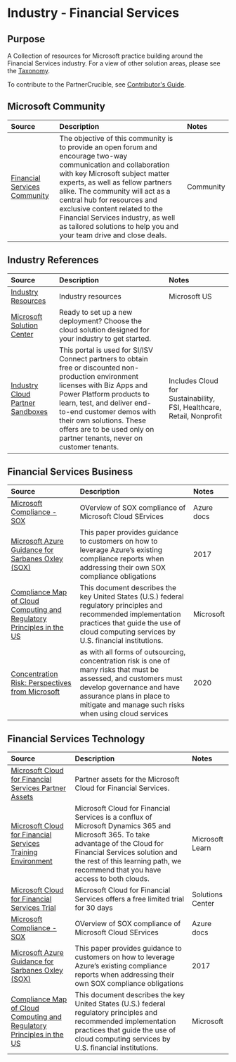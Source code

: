 
# Industry - Financial Services


## Purpose

A Collection of resources for Microsoft practice building around the Financial Services industry. For a view of other solution areas, please see the [Taxonomy](./Taxonomy).

To contribute to the PartnerCrucible, see [Contributor's Guide](ContributorsGuide).


## Microsoft Community

Source | Description | Notes
:----- | :-----  | :-----
[Financial Services Community](https://forms.office.com/Pages/ResponsePage.aspx?id=v4j5cvGGr0GRqy180BHbRzZDvYmlXT5PsU642IZ8m31UQjlMRTU1RzRDV1NLSFExRUtFRU9PMVZONiQlQCN0PWcu) | The objective of this community is to provide an open forum and encourage two-way communication and collaboration with key Microsoft subject matter experts, as well as fellow partners alike. The community will act as a central hub for resources and exclusive content related to the Financial Services industry, as well as tailored solutions to help you and your team drive and close deals. | Community

## Industry References

Source | Description | Notes
:----- | :-----  | :-----
[Industry Resources](https://microsoft.github.io/PartnerResources/industry/)| Industry resources| Microsoft US
[Microsoft Solution Center](https://solutions.microsoft.com/) | Ready to set up a new deployment? Choose the cloud solution designed for your industry to get started.
[Industry Cloud Partner Sandboxes](https://experience.dynamics.com/requestlicense/)|This portal is used for SI/ISV Connect partners to obtain free or discounted non-production environment licenses with Biz Apps and Power Platform products to learn, test, and deliver end-to-end customer demos with their own solutions. These offers are to be used only on partner tenants, never on customer tenants.| Includes Cloud for Sustainability, FSI, Healthcare, Retail, Nonprofit

## Financial Services Business

Source | Description | Notes
:----- | :-----  | :-----
[Microsoft Compliance - SOX](https://learn.microsoft.com/en-us/compliance/regulatory/offering-sox)| OVerview of SOX compliance of Microsoft Cloud SErvices | Azure docs
[Microsoft Azure Guidance for Sarbanes Oxley (SOX)](https://azure.microsoft.com/mediahandler/files/resourcefiles/microsoft-azure-guidance-for-sarbanes-oxley-sox/Azure%20SOX%20guidance.pdf.pdf) | This paper provides guidance to customers on how to leverage Azure’s existing compliance reports when addressing their own SOX compliance obligations | 2017
[Compliance Map of Cloud Computing and Regulatory Principles in the US](https://servicetrust.microsoft.com/DocumentPage/5b483567-00b0-4d86-96ae-ee887dadb61c) | This document describes the key United States (U.S.) federal regulatory principles and recommended implementation practices that guide the use of cloud computing services by U.S. financial institutions. | Microsoft
[Concentration Risk: Perspectives from Microsoft](https://azure.microsoft.com/en-us/resources/concentration-risk-perspectives-from-microsoft-/en-us/) |  as with all forms of outsourcing, concentration risk is one of many risks that must be assessed, and customers must develop governance and have assurance plans in place to mitigate and manage such risks when using cloud services | 2020



## Financial Services Technology

Source | Description | Notes
:----- | :-----  | :-----
[Microsoft Cloud for Financial Services Partner Assets](https://partner.microsoft.com/en-us/asset/collection/microsoft-cloud-for-financial-services-partner-assets#/) | Partner assets for the Microsoft Cloud for Financial Services.
[Microsoft Cloud for Financial Services Training Environment](https://docs.microsoft.com/en-us/learn/modules/training-environment-preparation/) | Microsoft Cloud for Financial Services is a conflux of Microsoft Dynamics 365 and Microsoft 365. To take advantage of the Cloud for Financial Services solution and the rest of this learning path, we recommend that you have access to both clouds. | Microsoft Learn
[Microsoft Cloud for Financial Services Trial](https://aka.ms/solutioncenter) | Microsoft Cloud for Financial Services offers a free limited trial for 30 days  | Solutions Center
[Microsoft Compliance - SOX](https://learn.microsoft.com/en-us/compliance/regulatory/offering-sox)| OVerview of SOX compliance of Microsoft Cloud SErvices | Azure docs
[Microsoft Azure Guidance for Sarbanes Oxley (SOX)](https://azure.microsoft.com/mediahandler/files/resourcefiles/microsoft-azure-guidance-for-sarbanes-oxley-sox/Azure%20SOX%20guidance.pdf.pdf) | This paper provides guidance to customers on how to leverage Azure’s existing compliance reports when addressing their own SOX compliance obligations | 2017
[Compliance Map of Cloud Computing and Regulatory Principles in the US](https://servicetrust.microsoft.com/DocumentPage/5b483567-00b0-4d86-96ae-ee887dadb61c) | This document describes the key United States (U.S.) federal regulatory principles and recommended implementation practices that guide the use of cloud computing services by U.S. financial institutions. | Microsoft

